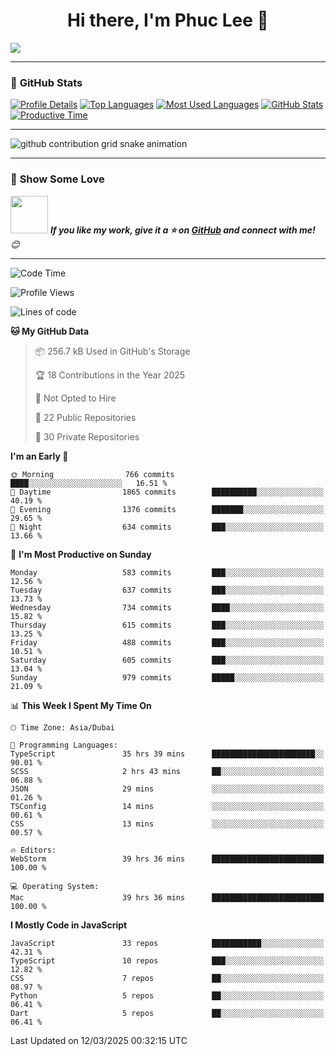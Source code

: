 <h1 align="center">Hi there, I'm Phuc Lee 👋</h1>

<p align="left">
  <img src="https://readme-typing-svg.herokuapp.com?font=Fira+Code&size=22&pause=1000&color=7AA2F7&width=600&lines=Welcome+to+my+GitHub+Profile!;I'm+a+Noob!+and+I+love+learning+new+things!">
</p>

---

### 🚀 **GitHub Stats**
[![Profile Details](https://github-profile-summary-cards.vercel.app/api/cards/profile-details?username=phucleeuwu&theme=tokyonight)](https://github.com/phucleeuwu)
[![Top Languages](https://github-profile-summary-cards.vercel.app/api/cards/repos-per-language?username=phucleeuwu&theme=tokyonight)](https://github.com/phucleeuwu) 
[![Most Used Languages](https://github-profile-summary-cards.vercel.app/api/cards/most-commit-language?username=phucleeuwu&theme=tokyonight)](https://github.com/phucleeuwu)
[![GitHub Stats](https://github-profile-summary-cards.vercel.app/api/cards/stats?username=phucleeuwu&theme=tokyonight)](https://github.com/phucleeuwu) 
[![Productive Time](https://github-profile-summary-cards.vercel.app/api/cards/productive-time?username=phucleeuwu&theme=tokyonight)](https://github.com/phucleeuwu)

---

<picture>
  <source media="(prefers-color-scheme: dark)" srcset="https://raw.githubusercontent.com/phucleeuwu/dotfiles/output/github-contribution-grid-snake-dark.svg">
  <source media="(prefers-color-scheme: light)" srcset="https://raw.githubusercontent.com/phucleeuwu/dotfiles/output/github-contribution-grid-snake.svg">
  <img alt="github contribution grid snake animation" src="https://raw.githubusercontent.com/phucleeuwu/dotfiles/output/github-contribution-grid-snake.svg">
</picture>

---

### 🌟 **Show Some Love**
<img src="https://media.giphy.com/media/LnQjpWaON8nhr21vNW/giphy.gif" width="60"> <em><b>If you like my work, give it a ⭐ on **[GitHub](https://github.com/phucleeuwu)** and connect with me!</b> 😊</em>

---
<!--START_SECTION:waka-->
![Code Time](http://img.shields.io/badge/Code%20Time-3%2C847%20hrs%2014%20mins-blue)

![Profile Views](http://img.shields.io/badge/Profile%20Views-940-blue)

![Lines of code](https://img.shields.io/badge/From%20Hello%20World%20I%27ve%20Written-6.8%20million%20lines%20of%20code-blue)

**🐱 My GitHub Data** 

> 📦 256.7 kB Used in GitHub's Storage 
 > 
> 🏆 18 Contributions in the Year 2025
 > 
> 🚫 Not Opted to Hire
 > 
> 📜 22 Public Repositories 
 > 
> 🔑 30 Private Repositories 
 > 
**I'm an Early 🐤** 

```text
🌞 Morning                766 commits         ████░░░░░░░░░░░░░░░░░░░░░   16.51 % 
🌆 Daytime                1865 commits        ██████████░░░░░░░░░░░░░░░   40.19 % 
🌃 Evening                1376 commits        ███████░░░░░░░░░░░░░░░░░░   29.65 % 
🌙 Night                  634 commits         ███░░░░░░░░░░░░░░░░░░░░░░   13.66 % 
```
📅 **I'm Most Productive on Sunday** 

```text
Monday                   583 commits         ███░░░░░░░░░░░░░░░░░░░░░░   12.56 % 
Tuesday                  637 commits         ███░░░░░░░░░░░░░░░░░░░░░░   13.73 % 
Wednesday                734 commits         ████░░░░░░░░░░░░░░░░░░░░░   15.82 % 
Thursday                 615 commits         ███░░░░░░░░░░░░░░░░░░░░░░   13.25 % 
Friday                   488 commits         ███░░░░░░░░░░░░░░░░░░░░░░   10.51 % 
Saturday                 605 commits         ███░░░░░░░░░░░░░░░░░░░░░░   13.04 % 
Sunday                   979 commits         █████░░░░░░░░░░░░░░░░░░░░   21.09 % 
```


📊 **This Week I Spent My Time On** 

```text
🕑︎ Time Zone: Asia/Dubai

💬 Programming Languages: 
TypeScript               35 hrs 39 mins      ███████████████████████░░   90.01 % 
SCSS                     2 hrs 43 mins       ██░░░░░░░░░░░░░░░░░░░░░░░   06.88 % 
JSON                     29 mins             ░░░░░░░░░░░░░░░░░░░░░░░░░   01.26 % 
TSConfig                 14 mins             ░░░░░░░░░░░░░░░░░░░░░░░░░   00.61 % 
CSS                      13 mins             ░░░░░░░░░░░░░░░░░░░░░░░░░   00.57 % 

🔥 Editors: 
WebStorm                 39 hrs 36 mins      █████████████████████████   100.00 % 

💻 Operating System: 
Mac                      39 hrs 36 mins      █████████████████████████   100.00 % 
```

**I Mostly Code in JavaScript** 

```text
JavaScript               33 repos            ███████████░░░░░░░░░░░░░░   42.31 % 
TypeScript               10 repos            ███░░░░░░░░░░░░░░░░░░░░░░   12.82 % 
CSS                      7 repos             ██░░░░░░░░░░░░░░░░░░░░░░░   08.97 % 
Python                   5 repos             ██░░░░░░░░░░░░░░░░░░░░░░░   06.41 % 
Dart                     5 repos             ██░░░░░░░░░░░░░░░░░░░░░░░   06.41 % 
```




 Last Updated on 12/03/2025 00:32:15 UTC
<!--END_SECTION:waka-->

